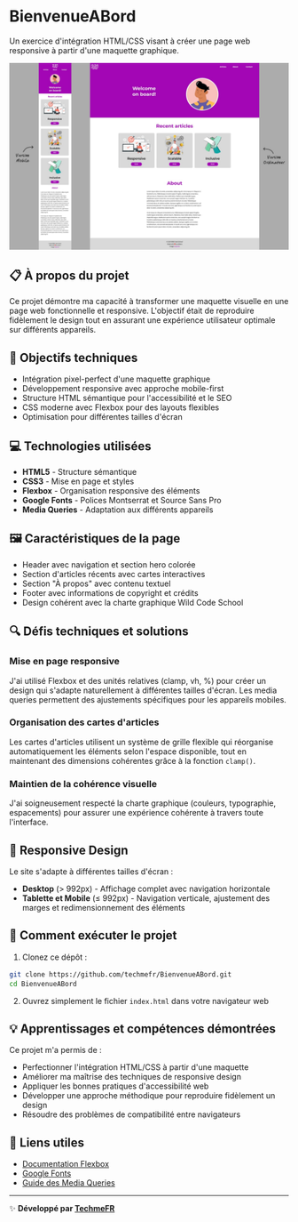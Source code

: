 # BienvenueABord

Un exercice d'intégration HTML/CSS visant à créer une page web responsive à partir d'une maquette graphique.

![Maquette](./src/images/mockup.jpg)

## 📋 À propos du projet

Ce projet démontre ma capacité à transformer une maquette visuelle en une page web fonctionnelle et responsive. L'objectif était de reproduire fidèlement le design tout en assurant une expérience utilisateur optimale sur différents appareils.

## 🎯 Objectifs techniques

- Intégration pixel-perfect d'une maquette graphique
- Développement responsive avec approche mobile-first
- Structure HTML sémantique pour l'accessibilité et le SEO
- CSS moderne avec Flexbox pour des layouts flexibles
- Optimisation pour différentes tailles d'écran

## 💻 Technologies utilisées

- **HTML5** - Structure sémantique
- **CSS3** - Mise en page et styles
- **Flexbox** - Organisation responsive des éléments
- **Google Fonts** - Polices Montserrat et Source Sans Pro
- **Media Queries** - Adaptation aux différents appareils

## 🖼️ Caractéristiques de la page

- Header avec navigation et section hero colorée
- Section d'articles récents avec cartes interactives
- Section "À propos" avec contenu textuel
- Footer avec informations de copyright et crédits
- Design cohérent avec la charte graphique Wild Code School

## 🔍 Défis techniques et solutions

### Mise en page responsive
J'ai utilisé Flexbox et des unités relatives (clamp, vh, %) pour créer un design qui s'adapte naturellement à différentes tailles d'écran. Les media queries permettent des ajustements spécifiques pour les appareils mobiles.

### Organisation des cartes d'articles
Les cartes d'articles utilisent un système de grille flexible qui réorganise automatiquement les éléments selon l'espace disponible, tout en maintenant des dimensions cohérentes grâce à la fonction `clamp()`.

### Maintien de la cohérence visuelle
J'ai soigneusement respecté la charte graphique (couleurs, typographie, espacements) pour assurer une expérience cohérente à travers toute l'interface.

## 📱 Responsive Design

Le site s'adapte à différentes tailles d'écran :
- **Desktop** (> 992px) - Affichage complet avec navigation horizontale
- **Tablette et Mobile** (≤ 992px) - Navigation verticale, ajustement des marges et redimensionnement des éléments

## 🚀 Comment exécuter le projet

1. Clonez ce dépôt :
```bash
git clone https://github.com/techmefr/BienvenueABord.git
cd BienvenueABord
```

2. Ouvrez simplement le fichier `index.html` dans votre navigateur web

## 💡 Apprentissages et compétences démontrées

Ce projet m'a permis de :
- Perfectionner l'intégration HTML/CSS à partir d'une maquette
- Améliorer ma maîtrise des techniques de responsive design
- Appliquer les bonnes pratiques d'accessibilité web
- Développer une approche méthodique pour reproduire fidèlement un design
- Résoudre des problèmes de compatibilité entre navigateurs

## 🔗 Liens utiles

- [Documentation Flexbox](https://developer.mozilla.org/fr/docs/Web/CSS/CSS_Flexible_Box_Layout)
- [Google Fonts](https://fonts.google.com/)
- [Guide des Media Queries](https://developer.mozilla.org/fr/docs/Web/CSS/Media_Queries)

---

✨ **Développé par [TechmeFR](https://github.com/techmefr)**
